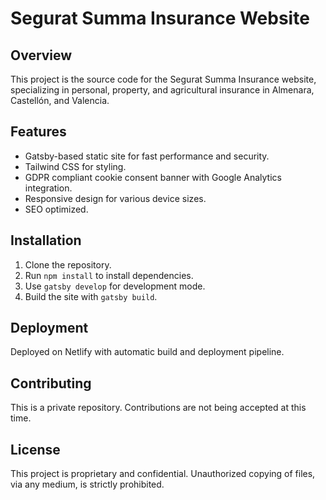 # Segurat Summa Insurance Website

## Overview
This project is the source code for the Segurat Summa Insurance website, specializing in personal, property, and agricultural insurance in Almenara, Castellón, and Valencia.

## Features
- Gatsby-based static site for fast performance and security.
- Tailwind CSS for styling.
- GDPR compliant cookie consent banner with Google Analytics integration.
- Responsive design for various device sizes.
- SEO optimized.

## Installation
1. Clone the repository.
2. Run `npm install` to install dependencies.
3. Use `gatsby develop` for development mode.
4. Build the site with `gatsby build`.

## Deployment
Deployed on Netlify with automatic build and deployment pipeline.

## Contributing
This is a private repository. Contributions are not being accepted at this time.

## License
This project is proprietary and confidential. Unauthorized copying of files, via any medium, is strictly prohibited.
